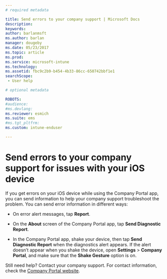 ```yaml
---
# required metadata

title: Send errors to your company support | Microsoft Docs
description:
keywords:
author: barlanmsft
ms.author: barlan
manager: dougeby
ms.date: 05/23/2017
ms.topic: article
ms.prod:
ms.service: microsoft-intune
ms.technology:
ms.assetid: fbc9c2b9-b454-4b33-86cc-650742bbf1e1
searchScope:
 - User help

# optional metadata

ROBOTS:  
#audience:
#ms.devlang:
ms.reviewer: esmich
ms.suite: ems
#ms.tgt_pltfrm:
ms.custom: intune-enduser

---
```


# Send errors to your company support for issues with your iOS device

If you get errors on your iOS device while using the Company Portal app, you can send information to help your company support troubleshoot the problem. You can send error information in different ways:

-   On error alert messages, tap **Report**.

-   On the **About** screen of the Company Portal app, tap **Send Diagnostic Report**.

-   In the Company Portal app, shake your device, then tap **Send Diagnostic Report** when the diagnostics alert appears. If the alert doesn’t appear when you shake the device, open **Settings** > **Company Portal**, and make sure that the **Shake Gesture** option is on.

Still need help? Contact your company support. For contact information, check the [Company Portal website](https://portal.manage.microsoft.com#HelpDeskDialog).
